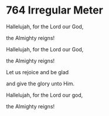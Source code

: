 # 764 Irregular Meter

Hallelujah, for the Lord our God,

the Almighty reigns!

Hallelujah, for the Lord our God,

the Almighty reigns!

Let us rejoice and be glad

and give the glory unto Him.

Hallelujah, for the Lord our god,

the Almighty reigns!

